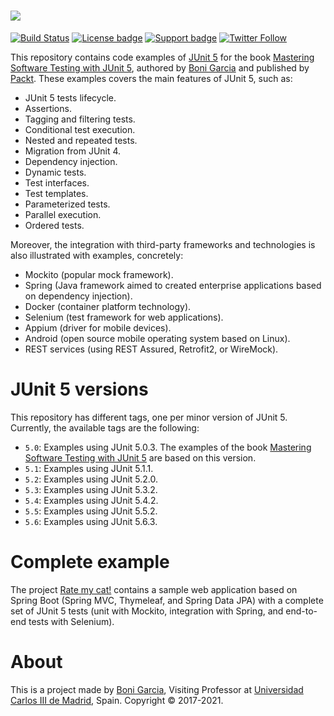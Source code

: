 # [![][Logo]][GitHub Repository]

[![Build Status](https://github.com/bonigarcia/mastering-junit5/workflows/build/badge.svg)](https://github.com/bonigarcia/mastering-junit5/actions)
[![License badge](https://img.shields.io/badge/license-Apache2-green.svg)](https://www.apache.org/licenses/LICENSE-2.0)
[![Support badge](https://img.shields.io/badge/stackoverflow-junit5-green.svg?logo=stackoverflow)](https://stackoverflow.com/questions/tagged/junit5)
[![Twitter Follow](https://img.shields.io/twitter/follow/boni_gg.svg?style=social)](https://twitter.com/boni_gg)

This repository contains code examples of [JUnit 5] for the book [Mastering Software Testing with JUnit 5], authored by [Boni Garcia] and published by [Packt]. These examples covers the main features of JUnit 5, such as:

* JUnit 5 tests lifecycle.
* Assertions.
* Tagging and filtering tests.
* Conditional test execution.
* Nested and repeated tests.
* Migration from JUnit 4.
* Dependency injection.
* Dynamic tests.
* Test interfaces.
* Test templates.
* Parameterized tests.
* Parallel execution.
* Ordered tests.

Moreover, the integration with third-party frameworks and technologies is also illustrated with examples, concretely:

* Mockito (popular mock framework).
* Spring (Java framework aimed to created enterprise applications based on dependency injection).
* Docker (container platform technology).
* Selenium (test framework for web applications).
* Appium (driver for mobile devices).
* Android (open source mobile operating system based on Linux).
* REST services (using REST Assured, Retrofit2, or WireMock).

# JUnit 5 versions

This repository has different tags, one per minor version of JUnit 5. Currently, the available tags are the following:

* `5.0`: Examples using JUnit 5.0.3. The examples of the book [Mastering Software Testing with JUnit 5] are based on this version.
* `5.1`: Examples using JUnit 5.1.1.
* `5.2`: Examples using JUnit 5.2.0.
* `5.3`: Examples using JUnit 5.3.2.
* `5.4`: Examples using JUnit 5.4.2.
* `5.5`: Examples using JUnit 5.5.2.
* `5.6`: Examples using JUnit 5.6.3.

# Complete example

The project [Rate my cat!] contains a sample web application based on Spring Boot (Spring MVC, Thymeleaf, and Spring Data JPA)
with a complete set of JUnit 5 tests (unit with Mockito, integration with Spring, and end-to-end tests with Selenium).  

# About

This is a project made by [Boni Garcia], Visiting Professor at [Universidad Carlos III de Madrid], Spain. Copyright &copy; 2017-2021.

[JUnit 5]: https://junit.org/junit5/
[Boni Garcia]: https://bonigarcia.github.io/
[Universidad Carlos III de Madrid]: https://www.it.uc3m.es/bogarcia/index.html
[Logo]: https://bonigarcia.github.io/img/mastering_junit5_logo.png
[GitHub Repository]: https://github.com/bonigarcia/mastering-junit5
[Mastering Software Testing with JUnit 5]: https://www.amazon.com/Mastering-Software-Testing-JUnit-Comprehensive-ebook/dp/B076ZQCK5Q
[Packt]: https://www.packtpub.com/web-development/mastering-software-testing-junit-5
[Rate my cat!]: https://github.com/bonigarcia/rate-my-cat
